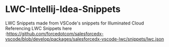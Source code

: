 # LWC-Intellij-Idea-Snippets
LWC Snippets made from VSCode's snippets for Illuminated Cloud
Referencing LWC Snippets here :https://github.com/forcedotcom/salesforcedx-vscode/blob/develop/packages/salesforcedx-vscode-lwc/snippets/lwc.json

